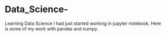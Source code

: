 # Data_Science-
Learning Data Science
I had just started working in  jupyter notebook.
Here is some of my work with pandas and numpy.

